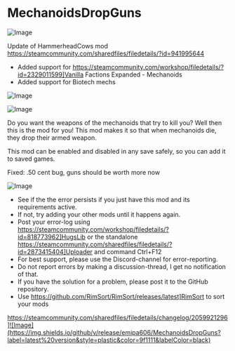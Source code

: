 # MechanoidsDropGuns

![Image](https://i.imgur.com/buuPQel.png)

Update of HammerheadCows mod
https://steamcommunity.com/sharedfiles/filedetails/?id=941995644

- Added support for https://steamcommunity.com/workshop/filedetails/?id=2329011599]Vanilla Factions Expanded - Mechanoids
- Added support for Biotech mechs

![Image](https://i.imgur.com/pufA0kM.png)

	
![Image](https://i.imgur.com/Z4GOv8H.png)


Do you want the weapons of the mechanoids that try to kill you? Well then this is the mod for you! This mod makes it so that when mechanoids die, they drop their armed weapon.

This mod can be enabled and disabled in any save safely, so you can add it to saved games.

Fixed: .50 cent bug, guns should be worth more now


![Image](https://i.imgur.com/PwoNOj4.png)



-  See if the the error persists if you just have this mod and its requirements active.
-  If not, try adding your other mods until it happens again.
-  Post your error-log using https://steamcommunity.com/workshop/filedetails/?id=818773962]HugsLib or the standalone https://steamcommunity.com/sharedfiles/filedetails/?id=2873415404]Uploader and command Ctrl+F12
-  For best support, please use the Discord-channel for error-reporting.
-  Do not report errors by making a discussion-thread, I get no notification of that.
-  If you have the solution for a problem, please post it to the GitHub repository.
-  Use https://github.com/RimSort/RimSort/releases/latest]RimSort to sort your mods



https://steamcommunity.com/sharedfiles/filedetails/changelog/2059921296]![Image](https://img.shields.io/github/v/release/emipa606/MechanoidsDropGuns?label=latest%20version&style=plastic&color=9f1111&labelColor=black)

